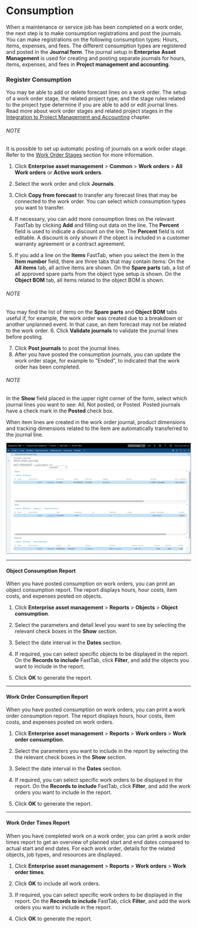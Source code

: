 # Consumption

When a maintenance or service job has been completed on a work order, the next step is to make consumption registrations and post the journals. You can make registrations on the following consumption types: Hours, items, expenses, and fees. The different consumption types are registered and posted in the **Journal form**. The journal setup in **Enterprise Asset Management** is used for creating and posting separate journals for hours, items, expenses, and fees in **Project management and accounting**.

### Register Consumption

You may be able to add or delete forecast lines on a work order. The setup of a work order stage, the related project type, and the stage rules related to the project type determine if you are able to add or edit journal lines. Read more about work order stages and related project stages in the [Integration to Project Management and Accounting](10_Integration_Proj_Management.md#integration-to-project-management-and-accounting) chapter.

###### NOTE
It is possible to set up automatic posting of journals on a work order stage. Refer to the [Work Order Stages](08_Work_Orders.md#work-order-stages) section for more information.


1. Click **Enterprise asset management** > **Common** > **Work orders** > **All Work orders** or **Active work orders**.
2. Select the work order and click **Journals**.

3. Click **Copy from forecast** to transfer any forecast lines that may be connected  to the work order. You can select which consumption types you want to transfer.
4. If necessary, you can add more consumption lines on the relevant FastTab by clicking **Add** and filling out data on the line. The **Percent** field is used to indicate a discount on the line. The **Percent** field is not editable. A discount is only shown if the object is included in a customer warranty agreement or a contract agreement.

5. If you add a line on the **Items** FastTab, when you select the item in the **Item number** field, there are three tabs that may contain items: On the **All items** tab, all active items are shown. On the **Spare parts** tab, a list of all approved spare parts from the object type setup is shown. On the **Object BOM** tab, all items related to the object BOM is shown.
###### NOTE
You may find the list of items on the **Spare parts** and **Object BOM** tabs useful if, for example, the work order was created due to a breakdown or another unplanned event. In that case, an item forecast may not be related to the work order.
6. Click **Validate journals** to validate the journal lines before posting.

7. Click **Post journals** to post the journal lines.
8. After you have posted the consumption journals, you can update the work order stage, for example to "Ended", to indicated that the work order has been completed.

###### NOTE
In the **Show** field placed in the upper right corner of the form, select which journal lines you want to see: All, Not posted, or Posted. Posted journals have a check mark in the **Posted** check box.

When item lines are created in the work order journal, product dimensions and tracking dimensions related to the item are automatically transferred to the journal line.


![Figure 15-01](/Figures/15-01_WO_Journals_Form_AX7-01.png)

---

#### Object Consumption Report

When you have posted consumption on work orders, you can print an object consumption report. The report displays hours, hour costs, item costs, and expenses posted on objects.

1. Click **Enterprise asset management** > **Reports** > **Objects** > **Object consumption**.
2. Select the parameters and detail level you want to see by selecting the relevant check boxes in the **Show** section.

3. Select the date interval in the **Dates** section.
4. If required, you can select specific objects to be displayed in the report. On the **Records to include** FastTab, click **Filter**, and add the objects you want to include in the report.

5. Click **OK** to generate the report.


---

#### Work Order Consumption Report

When you have posted consumption on work orders, you can print a work order consumption report. The report displays hours, hour costs, item costs, and expenses posted on work orders.

1. Click **Enterprise asset management** > **Reports** > **Work orders** > **Work order consumption**.
2. Select the parameters you want to include in the report by selecting the the relevant check boxes in the **Show** section.

3. Select the date interval in the **Dates** section.
4. If required, you can select specific work orders to be displayed in the report. On the **Records to include** FastTab, click **Filter**, and add the work orders you want to include in the report.

5. Click **OK** to generate the report.


---

#### Work Order Times Report

When you have completed work on a work order, you can print a work order times report to get an overview of planned start and end dates compared to actual start and end dates. For each work order, details for the related objects, job types, and resources are displayed.

1. Click **Enterprise asset management** > **Reports** > **Work orders** > **Work order times**.
2. Click **OK** to include all work orders.

3. If required, you can select specific work orders to be displayed in the report. On the **Records to include** FastTab, click **Filter**, and add the work orders you want to include in the report.
4. Click **OK** to generate the report.

